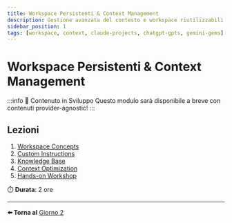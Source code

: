 ```yaml
---
title: Workspace Persistenti & Context Management
description: Gestione avanzata del contesto e workspace riutilizzabili cross-provider
sidebar_position: 1
tags: [workspace, context, claude-projects, chatgpt-gpts, gemini-gems]
---
```


# Workspace Persistenti & Context Management

:::info 🚧 Contenuto in Sviluppo
Questo modulo sarà disponibile a breve con contenuti provider-agnostic!
:::

## Lezioni

1. [Workspace Concepts](workspace-concepts)
2. [Custom Instructions](custom-instructions)
3. [Knowledge Base](knowledge-base)
4. [Context Optimization](context-optimization)
5. [Hands-on Workshop](hands-on-workspace)

⏱️ **Durata**: 2 ore

---

**⬅️ Torna al** [Giorno 2](/giorno-2-advanced-features)
